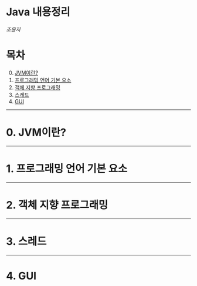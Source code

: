 Java 내용정리
=============
*조윤지*

# 목차
  0. [JVM이란?](#0.JVM이란?)
  1. [프로그래밍 언어 기본 요소](#1.프로그래밍-언어-기본-요소)
  2. [객체 지향 프로그래밍](#2.객체-지향-프로그래밍)
  3. [스레드](#3.스레드)
  4. [GUI](#4.GUI)
  
***
# 0. JVM이란?
***

# 1. 프로그래밍 언어 기본 요소
***
# 2. 객체 지향 프로그래밍
***
# 3. 스레드
***
# 4. GUI


